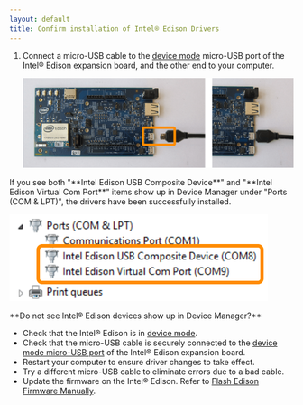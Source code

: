 ```yaml
---
layout: default
title: Confirm installation of Intel® Edison Drivers
---
```


1. Connect a micro-USB cable to the [device mode](../../assembly/arduino_expansion_board/details-device_mode_cable.html) micro-USB port of the Intel® Edison expansion board, and the other end to your computer.
  
    ![Micro-USB cable being plugged into the top micro-USB connector](../../assembly/arduino_expansion_board/images/device_mode-usb_cable-before_after.png)
  
<div class="callout done" markdown="1">
If you see both "**Intel Edison USB Composite Device**" and "**Intel Edison Virtual Com Port**" items show up in Device Manager under "Ports (COM & LPT)", the drivers have been successfully installed. 

![Two "Intel Edison" entries in Device Manager](images/device_manager-intel_edison.png)
</div>


<div class="callout troubleshooting" markdown="1">
**Do not see Intel® Edison devices show up in Device Manager?**

* Check that the Intel® Edison is in [device mode](../../assembly/arduino_expansion_board/index-connecting_cables.html#device-mode-vs-host-mode).
* Check that the micro-USB cable is securely connected to the [device mode micro-USB port](../../assembly/arduino_expansion_board/index-connecting_cables.html#device-mode-micro-usb-cable) of the Intel® Edison expansion board.
* Restart your computer to ensure driver changes to take effect.
* Try a different micro-USB cable to eliminate errors due to a bad cable.
* Update the firmware on the Intel® Edison. Refer to [Flash Edison Firmware Manually](../../flash_firmware/manually/index.html).
</div>